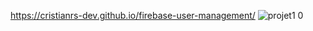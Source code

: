 https://cristianrs-dev.github.io/firebase-user-management/
![projet1 0](https://github.com/eclipseCJP/autenticar/assets/58758617/16154fc2-8935-4b9c-99ad-d71bac8c0cd2)
